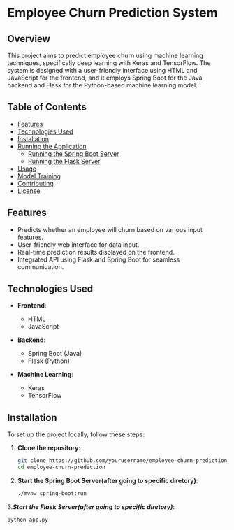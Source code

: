 # Employee Churn Prediction System

## Overview
This project aims to predict employee churn using machine learning techniques, specifically deep learning with Keras and TensorFlow. The system is designed with a user-friendly interface using HTML and JavaScript for the frontend, and it employs Spring Boot for the Java backend and Flask for the Python-based machine learning model.

## Table of Contents
- [Features](#features)
- [Technologies Used](#technologies-used)
- [Installation](#installation)
- [Running the Application](#running-the-application)
  - [Running the Spring Boot Server](#running-the-spring-boot-server)
  - [Running the Flask Server](#running-the-flask-server)
- [Usage](#usage)
- [Model Training](#model-training)
- [Contributing](#contributing)
- [License](#license)

## Features
- Predicts whether an employee will churn based on various input features.
- User-friendly web interface for data input.
- Real-time prediction results displayed on the frontend.
- Integrated API using Flask and Spring Boot for seamless communication.

## Technologies Used
- **Frontend**: 
  - HTML
  - JavaScript
    
  
- **Backend**: 
  - Spring Boot (Java)
  - Flask (Python)

- **Machine Learning**: 
  - Keras
  - TensorFlow

## Installation
To set up the project locally, follow these steps:

1. **Clone the repository**:
   ```bash
   git clone https://github.com/yourusername/employee-churn-prediction.git
   cd employee-churn-prediction
2. **Start the Spring Boot Server(after going to specific diretory)**:
   ```bash
   ./mvnw spring-boot:run
3.***Start the Flask Server(after going to specific diretory)***:
  ```bash
  python app.py

